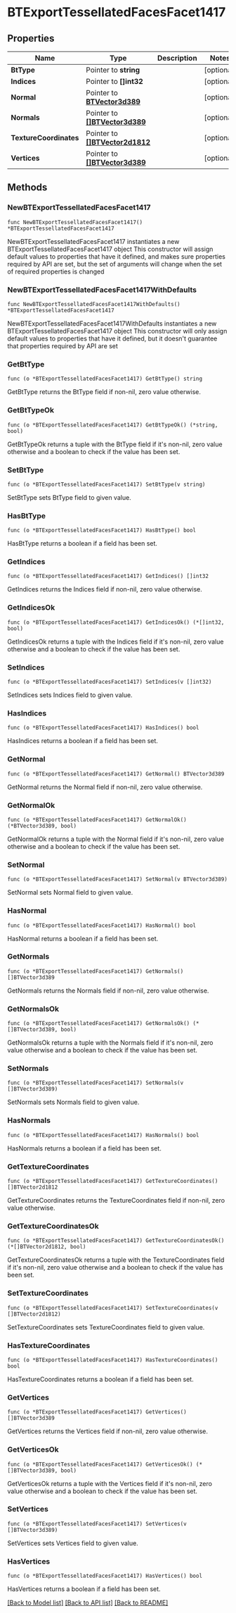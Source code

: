 # BTExportTessellatedFacesFacet1417

## Properties

Name | Type | Description | Notes
------------ | ------------- | ------------- | -------------
**BtType** | Pointer to **string** |  | [optional] 
**Indices** | Pointer to **[]int32** |  | [optional] 
**Normal** | Pointer to [**BTVector3d389**](BTVector3d-389.md) |  | [optional] 
**Normals** | Pointer to [**[]BTVector3d389**](BTVector3d-389.md) |  | [optional] 
**TextureCoordinates** | Pointer to [**[]BTVector2d1812**](BTVector2d-1812.md) |  | [optional] 
**Vertices** | Pointer to [**[]BTVector3d389**](BTVector3d-389.md) |  | [optional] 

## Methods

### NewBTExportTessellatedFacesFacet1417

`func NewBTExportTessellatedFacesFacet1417() *BTExportTessellatedFacesFacet1417`

NewBTExportTessellatedFacesFacet1417 instantiates a new BTExportTessellatedFacesFacet1417 object
This constructor will assign default values to properties that have it defined,
and makes sure properties required by API are set, but the set of arguments
will change when the set of required properties is changed

### NewBTExportTessellatedFacesFacet1417WithDefaults

`func NewBTExportTessellatedFacesFacet1417WithDefaults() *BTExportTessellatedFacesFacet1417`

NewBTExportTessellatedFacesFacet1417WithDefaults instantiates a new BTExportTessellatedFacesFacet1417 object
This constructor will only assign default values to properties that have it defined,
but it doesn't guarantee that properties required by API are set

### GetBtType

`func (o *BTExportTessellatedFacesFacet1417) GetBtType() string`

GetBtType returns the BtType field if non-nil, zero value otherwise.

### GetBtTypeOk

`func (o *BTExportTessellatedFacesFacet1417) GetBtTypeOk() (*string, bool)`

GetBtTypeOk returns a tuple with the BtType field if it's non-nil, zero value otherwise
and a boolean to check if the value has been set.

### SetBtType

`func (o *BTExportTessellatedFacesFacet1417) SetBtType(v string)`

SetBtType sets BtType field to given value.

### HasBtType

`func (o *BTExportTessellatedFacesFacet1417) HasBtType() bool`

HasBtType returns a boolean if a field has been set.

### GetIndices

`func (o *BTExportTessellatedFacesFacet1417) GetIndices() []int32`

GetIndices returns the Indices field if non-nil, zero value otherwise.

### GetIndicesOk

`func (o *BTExportTessellatedFacesFacet1417) GetIndicesOk() (*[]int32, bool)`

GetIndicesOk returns a tuple with the Indices field if it's non-nil, zero value otherwise
and a boolean to check if the value has been set.

### SetIndices

`func (o *BTExportTessellatedFacesFacet1417) SetIndices(v []int32)`

SetIndices sets Indices field to given value.

### HasIndices

`func (o *BTExportTessellatedFacesFacet1417) HasIndices() bool`

HasIndices returns a boolean if a field has been set.

### GetNormal

`func (o *BTExportTessellatedFacesFacet1417) GetNormal() BTVector3d389`

GetNormal returns the Normal field if non-nil, zero value otherwise.

### GetNormalOk

`func (o *BTExportTessellatedFacesFacet1417) GetNormalOk() (*BTVector3d389, bool)`

GetNormalOk returns a tuple with the Normal field if it's non-nil, zero value otherwise
and a boolean to check if the value has been set.

### SetNormal

`func (o *BTExportTessellatedFacesFacet1417) SetNormal(v BTVector3d389)`

SetNormal sets Normal field to given value.

### HasNormal

`func (o *BTExportTessellatedFacesFacet1417) HasNormal() bool`

HasNormal returns a boolean if a field has been set.

### GetNormals

`func (o *BTExportTessellatedFacesFacet1417) GetNormals() []BTVector3d389`

GetNormals returns the Normals field if non-nil, zero value otherwise.

### GetNormalsOk

`func (o *BTExportTessellatedFacesFacet1417) GetNormalsOk() (*[]BTVector3d389, bool)`

GetNormalsOk returns a tuple with the Normals field if it's non-nil, zero value otherwise
and a boolean to check if the value has been set.

### SetNormals

`func (o *BTExportTessellatedFacesFacet1417) SetNormals(v []BTVector3d389)`

SetNormals sets Normals field to given value.

### HasNormals

`func (o *BTExportTessellatedFacesFacet1417) HasNormals() bool`

HasNormals returns a boolean if a field has been set.

### GetTextureCoordinates

`func (o *BTExportTessellatedFacesFacet1417) GetTextureCoordinates() []BTVector2d1812`

GetTextureCoordinates returns the TextureCoordinates field if non-nil, zero value otherwise.

### GetTextureCoordinatesOk

`func (o *BTExportTessellatedFacesFacet1417) GetTextureCoordinatesOk() (*[]BTVector2d1812, bool)`

GetTextureCoordinatesOk returns a tuple with the TextureCoordinates field if it's non-nil, zero value otherwise
and a boolean to check if the value has been set.

### SetTextureCoordinates

`func (o *BTExportTessellatedFacesFacet1417) SetTextureCoordinates(v []BTVector2d1812)`

SetTextureCoordinates sets TextureCoordinates field to given value.

### HasTextureCoordinates

`func (o *BTExportTessellatedFacesFacet1417) HasTextureCoordinates() bool`

HasTextureCoordinates returns a boolean if a field has been set.

### GetVertices

`func (o *BTExportTessellatedFacesFacet1417) GetVertices() []BTVector3d389`

GetVertices returns the Vertices field if non-nil, zero value otherwise.

### GetVerticesOk

`func (o *BTExportTessellatedFacesFacet1417) GetVerticesOk() (*[]BTVector3d389, bool)`

GetVerticesOk returns a tuple with the Vertices field if it's non-nil, zero value otherwise
and a boolean to check if the value has been set.

### SetVertices

`func (o *BTExportTessellatedFacesFacet1417) SetVertices(v []BTVector3d389)`

SetVertices sets Vertices field to given value.

### HasVertices

`func (o *BTExportTessellatedFacesFacet1417) HasVertices() bool`

HasVertices returns a boolean if a field has been set.


[[Back to Model list]](../README.md#documentation-for-models) [[Back to API list]](../README.md#documentation-for-api-endpoints) [[Back to README]](../README.md)


